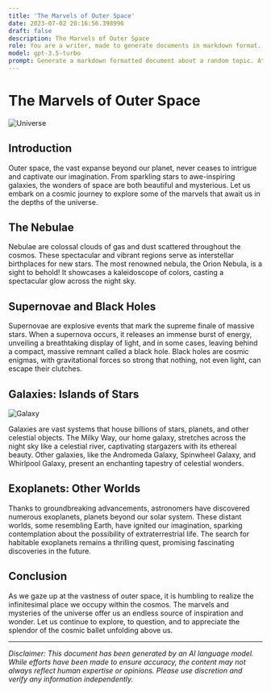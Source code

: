 ```yaml
---
title: 'The Marvels of Outer Space'
date: 2023-07-02 20:16:56.398996
draft: false
description: The Marvels of Outer Space
role: You are a writer, made to generate documents in markdown format. It is very important that all of the documents you generate are in valid markdown format.
model: gpt-3.5-turbo
prompt: Generate a markdown formatted document about a random topic. At the bottom, include a disclaimer explaining that the document was generated by you. The first line of the document should be the title. Make sure that the entire document is in proper markdown format, using a mix of various tags to make the document visually appealing.
---
```


# The Marvels of Outer Space

![Universe](https://www.nasa.gov/sites/default/files/thumbnails/image/hubble_friday_9_1160x768.jpg)

## Introduction

Outer space, the vast expanse beyond our planet, never ceases to intrigue and captivate our imagination. From sparkling stars to awe-inspiring galaxies, the wonders of space are both beautiful and mysterious. Let us embark on a cosmic journey to explore some of the marvels that await us in the depths of the universe.

## The Nebulae

Nebulae are colossal clouds of gas and dust scattered throughout the cosmos. These spectacular and vibrant regions serve as interstellar birthplaces for new stars. The most renowned nebula, the Orion Nebula, is a sight to behold! It showcases a kaleidoscope of colors, casting a spectacular glow across the night sky.

## Supernovae and Black Holes

Supernovae are explosive events that mark the supreme finale of massive stars. When a supernova occurs, it releases an immense burst of energy, unveiling a breathtaking display of light, and in some cases, leaving behind a compact, massive remnant called a black hole. Black holes are cosmic enigmas, with gravitational forces so strong that nothing, not even light, can escape their clutches.

## Galaxies: Islands of Stars

![Galaxy](https://www.nasa.gov/sites/default/files/thumbnails/image/potw2116a.jpg)

Galaxies are vast systems that house billions of stars, planets, and other celestial objects. The Milky Way, our home galaxy, stretches across the night sky like a celestial river, captivating stargazers with its ethereal beauty. Other galaxies, like the Andromeda Galaxy, Spinwheel Galaxy, and Whirlpool Galaxy, present an enchanting tapestry of celestial wonders.

## Exoplanets: Other Worlds

Thanks to groundbreaking advancements, astronomers have discovered numerous exoplanets, planets beyond our solar system. These distant worlds, some resembling Earth, have ignited our imagination, sparking contemplation about the possibility of extraterrestrial life. The search for habitable exoplanets remains a thrilling quest, promising fascinating discoveries in the future.

## Conclusion

As we gaze up at the vastness of outer space, it is humbling to realize the infinitesimal place we occupy within the cosmos. The marvels and mysteries of the universe offer us an endless source of inspiration and wonder. Let us continue to explore, to question, and to appreciate the splendor of the cosmic ballet unfolding above us.

---

*Disclaimer: This document has been generated by an AI language model. While efforts have been made to ensure accuracy, the content may not always reflect human expertise or opinions. Please use discretion and verify any information independently.*